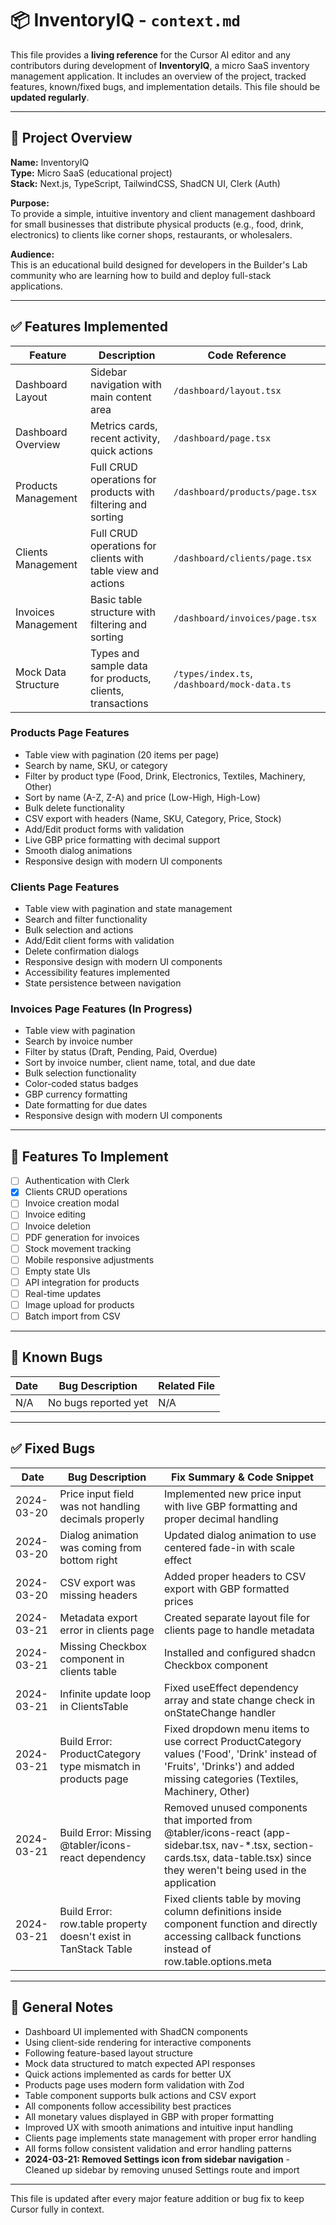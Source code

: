 # 📦 InventoryIQ - `context.md`

This file provides a **living reference** for the Cursor AI editor and any contributors during development of **InventoryIQ**, a micro SaaS inventory management application. It includes an overview of the project, tracked features, known/fixed bugs, and implementation details. This file should be **updated regularly**.

---

## 🧭 Project Overview

**Name:** InventoryIQ  
**Type:** Micro SaaS (educational project)  
**Stack:** Next.js, TypeScript, TailwindCSS, ShadCN UI, Clerk (Auth)  

**Purpose:**  
To provide a simple, intuitive inventory and client management dashboard for small businesses that distribute physical products (e.g., food, drink, electronics) to clients like corner shops, restaurants, or wholesalers.

**Audience:**  
This is an educational build designed for developers in the Builder's Lab community who are learning how to build and deploy full-stack applications.

---

## ✅ Features Implemented

| Feature              | Description                                                | Code Reference |
|----------------------|------------------------------------------------------------|----------------|
| Dashboard Layout     | Sidebar navigation with main content area                  | `/dashboard/layout.tsx` |
| Dashboard Overview   | Metrics cards, recent activity, quick actions              | `/dashboard/page.tsx` |
| Products Management | Full CRUD operations for products with filtering and sorting | `/dashboard/products/page.tsx` |
| Clients Management  | Full CRUD operations for clients with table view and actions | `/dashboard/clients/page.tsx` |
| Invoices Management | Basic table structure with filtering and sorting            | `/dashboard/invoices/page.tsx` |
| Mock Data Structure  | Types and sample data for products, clients, transactions | `/types/index.ts`, `/dashboard/mock-data.ts` |

### Products Page Features
- Table view with pagination (20 items per page)
- Search by name, SKU, or category
- Filter by product type (Food, Drink, Electronics, Textiles, Machinery, Other)
- Sort by name (A-Z, Z-A) and price (Low-High, High-Low)
- Bulk delete functionality
- CSV export with headers (Name, SKU, Category, Price, Stock)
- Add/Edit product forms with validation
- Live GBP price formatting with decimal support
- Smooth dialog animations
- Responsive design with modern UI components

### Clients Page Features
- Table view with pagination and state management
- Search and filter functionality
- Bulk selection and actions
- Add/Edit client forms with validation
- Delete confirmation dialogs
- Responsive design with modern UI components
- Accessibility features implemented
- State persistence between navigation

### Invoices Page Features (In Progress)
- Table view with pagination
- Search by invoice number
- Filter by status (Draft, Pending, Paid, Overdue)
- Sort by invoice number, client name, total, and due date
- Bulk selection functionality
- Color-coded status badges
- GBP currency formatting
- Date formatting for due dates
- Responsive design with modern UI components

---

## 🧪 Features To Implement

- [ ] Authentication with Clerk
- [x] Clients CRUD operations
- [ ] Invoice creation modal
- [ ] Invoice editing
- [ ] Invoice deletion
- [ ] PDF generation for invoices
- [ ] Stock movement tracking
- [ ] Mobile responsive adjustments
- [ ] Empty state UIs
- [ ] API integration for products
- [ ] Real-time updates
- [ ] Image upload for products
- [ ] Batch import from CSV

---

## 🐞 Known Bugs

| Date       | Bug Description                                       | Related File        |
|------------|--------------------------------------------------------|---------------------|
| N/A        | No bugs reported yet                                    | N/A                |

---

## ✅ Fixed Bugs

| Date       | Bug Description                                       | Fix Summary & Code Snippet |
|------------|--------------------------------------------------------|----------------------------|
| 2024-03-20 | Price input field was not handling decimals properly    | Implemented new price input with live GBP formatting and proper decimal handling |
| 2024-03-20 | Dialog animation was coming from bottom right           | Updated dialog animation to use centered fade-in with scale effect |
| 2024-03-20 | CSV export was missing headers                         | Added proper headers to CSV export with GBP formatted prices |
| 2024-03-21 | Metadata export error in clients page                  | Created separate layout file for clients page to handle metadata |
| 2024-03-21 | Missing Checkbox component in clients table            | Installed and configured shadcn Checkbox component |
| 2024-03-21 | Infinite update loop in ClientsTable                   | Fixed useEffect dependency array and state change check in onStateChange handler |
| 2024-03-21 | Build Error: ProductCategory type mismatch in products page | Fixed dropdown menu items to use correct ProductCategory values ('Food', 'Drink' instead of 'Fruits', 'Drinks') and added missing categories (Textiles, Machinery, Other) |
| 2024-03-21 | Build Error: Missing @tabler/icons-react dependency | Removed unused components that imported from @tabler/icons-react (app-sidebar.tsx, nav-*.tsx, section-cards.tsx, data-table.tsx) since they weren't being used in the application |
| 2024-03-21 | Build Error: row.table property doesn't exist in TanStack Table | Fixed clients table by moving column definitions inside component function and directly accessing callback functions instead of row.table.options.meta |

---

## 🔁 General Notes

- Dashboard UI implemented with ShadCN components
- Using client-side rendering for interactive components
- Following feature-based layout structure
- Mock data structured to match expected API responses
- Quick actions implemented as cards for better UX
- Products page uses modern form validation with Zod
- Table component supports bulk actions and CSV export
- All components follow accessibility best practices
- All monetary values displayed in GBP with proper formatting
- Improved UX with smooth animations and intuitive input handling
- Clients page implements state management with proper error handling
- All forms follow consistent validation and error handling patterns
- **2024-03-21: Removed Settings icon from sidebar navigation** - Cleaned up sidebar by removing unused Settings route and import

---

This file is updated after every major feature addition or bug fix to keep Cursor fully in context.
